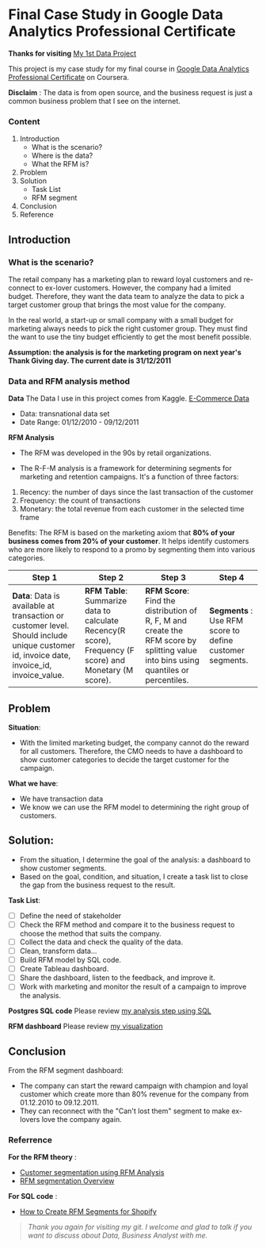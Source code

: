 # Final Case Study in Google Data Analytics Professional Certificate

**Thanks for visiting** [My 1st Data Project](https://github.com/lenguyenngocmai/1st_project_101221)

This project is my case study for my final course in [Google Data Analytics Professional Certificate](https://www.coursera.org/professional-certificates/google-data-analytics) on Coursera. 

**Disclaim** : The data is from open source, and the business request is just a common business problem that I see on the internet.

### Content 

1. Introduction
    * What is the scenario?
    * Where is the data?
    * What the RFM is?
2. Problem 
3. Solution
    * Task List
    * RFM segment
4. Conclusion
5. Reference

## Introduction

### What is the scenario? 

The retail company has a marketing plan to reward loyal customers and re-connect to ex-lover customers. 
However, the company had a limited budget. Therefore, they want the data team to analyze the data to pick a target customer group that brings the most value for the company.

In the real world, a start-up or small company with a small budget for marketing always needs to pick the right customer group. They must find the want to use the tiny budget efficiently to get the most benefit possible.

**Assumption: the analysis is for the marketing program on next year's Thank Giving day. The current date is 31/12/2011**

### Data and RFM analysis method 

**Data**
The Data I use in this project comes from  Kaggle. [E-Commerce Data](https://www.kaggle.com/carrie1/ecommerce-data)

- Data: transnational data set 
- Date Range: 01/12/2010 - 09/12/2011

**RFM Analysis**
[^1]:Introduction:

- The RFM was developed in the 90s by retail organizations.

- The R-F-M analysis is a framework for determining segments for marketing and retention campaigns. It's a function of three factors:
1. Recency: the number of days since the last transaction of the customer
2. Frequency: the count of transactions
3. Monetary: the total revenue from each customer in the selected time frame

Benefits: The RFM is based on the marketing axiom that **80% of your business comes from 20% of your customer**. It helps identify customers who are more likely to respond to a promo by segmenting them into various categories.

[^1]:FRM Workflow:

|Step 1 | Step 2 | Step 3 | Step 4|
| -----|-----|------|-----|
|**Data**: Data is available at transaction or customer level. Should include unique customer id, invoice date, invoice_id, invoice_value. | **RFM Table**: Summarize data to calculate Recency(R score), Frequency (F score) and Monetary (M score). | **RFM Score**: Find the distribution of R, F, M  and create the RFM score by splitting value into bins using quantiles or percentiles.| **Segments** : Use RFM score to define  customer segments.|

## Problem

**Situation**: 
-  With the limited marketing budget, the company cannot do the reward for all customers. 
Therefore, the CMO needs to have a dashboard to show customer categories to decide the target customer for the campaign.

**What we have**:
- We have transaction data 
- We know we can use the RFM model to determining the right group of customers.

## Solution: 

- From the situation, I determine the goal of the analysis: a dashboard to show customer segments.
- Based on the goal, condition, and situation, I create a task list to close the gap from the business request to the result.

**Task List**:

- [ ] Define the need of stakeholder
- [ ] Check the RFM method and compare it to the business request to choose the method that suits the company.
- [ ] Collect the data and check the quality of the data.
- [ ] Clean, transform data...
- [ ] Build RFM model by SQL code.
- [ ] Create Tableau dashboard.
- [ ] Share the dashboard, listen to the feedback, and improve it.
- [ ] Work with marketing and monitor the result of a campaign to improve the analysis.

**Postgres SQL code**
Please review [my analysis step using SQL](https://github.com/lenguyenngocmai/1st_project_101221/tree/main/data_integration)

**RFM dashboard**
Please review [my visualization](https://public.tableau.com/authoring/RFMSegmentDashboard/Dashboard1#1)

## Conclusion 

From the RFM segment dashboard:
- The company can start the reward campaign with champion and loyal customer which create more than 80% revenue for the company from 01.12.2010 to 09.12.2011.
- They can reconnect with the "Can't lost them" segment to make ex-lovers love the company again.

### Referrence 

**For the RFM theory** : 
- [Customer segmentation using RFM Analysis](https://blog.rsquaredacademy.com/customer-segmentation-using-rfm-analysis/)
- [RFM segmentation Overview](https://how-many-steps-inc.webflow.io/rfm-segmentation-overview)

**For SQL code** :
- [How to Create RFM Segments for Shopify](https://panoply.io/shopify-analytics-guide/how-to-create-rfm-segments-with-sql/)

> *Thank you again for visiting my git. I welcome and glad to talk if you want to discuss about Data, Business Analyst with me.*












